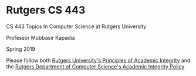 # Rutgers CS 443
CS 443 Topics In Computer Science at Rutgers University

Professor Mubbasir Kapadia

Spring 2019

Please follow both [Rutgers University's Principles of Academic Integrity](http://academicintegrity.rutgers.edu/) and the [Rutgers Department of Computer Science's Academic Integrity Policy](https://www.cs.rutgers.edu/academic-integrity/introduction)
